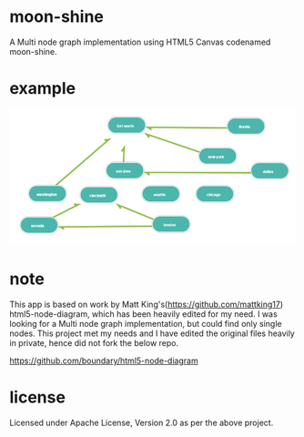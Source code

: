 # moon-shine
A Multi node graph implementation using HTML5 Canvas codenamed moon-shine.

# example
<img alt="Places as Nodes" src="https://raw.githubusercontent.com/midhunhk/moon-shine/master/documentation/places-sample.png" />

# note
This app is based on work by Matt King's(https://github.com/mattking17) html5-node-diagram, which has been heavily edited for my need. I was looking for a Multi node graph implementation, but could find only single nodes. This project met my needs and I have edited the original files heavily in private, hence did not fork the below repo.

https://github.com/boundary/html5-node-diagram

# license
Licensed under Apache License, Version 2.0 as per the above project.
